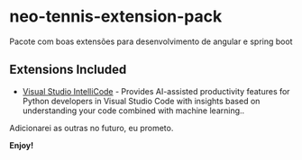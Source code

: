 # neo-tennis-extension-pack

Pacote com boas extensões para desenvolvimento de angular e spring boot

## Extensions Included

* [Visual Studio IntelliCode](https://marketplace.visualstudio.com/items?itemName=VisualStudioExptTeam.vscodeintellicode) - Provides AI-assisted productivity features for Python developers in Visual Studio Code with insights based on understanding your code combined with machine learning..

Adicionarei as outras no futuro, eu prometo.


**Enjoy!**

